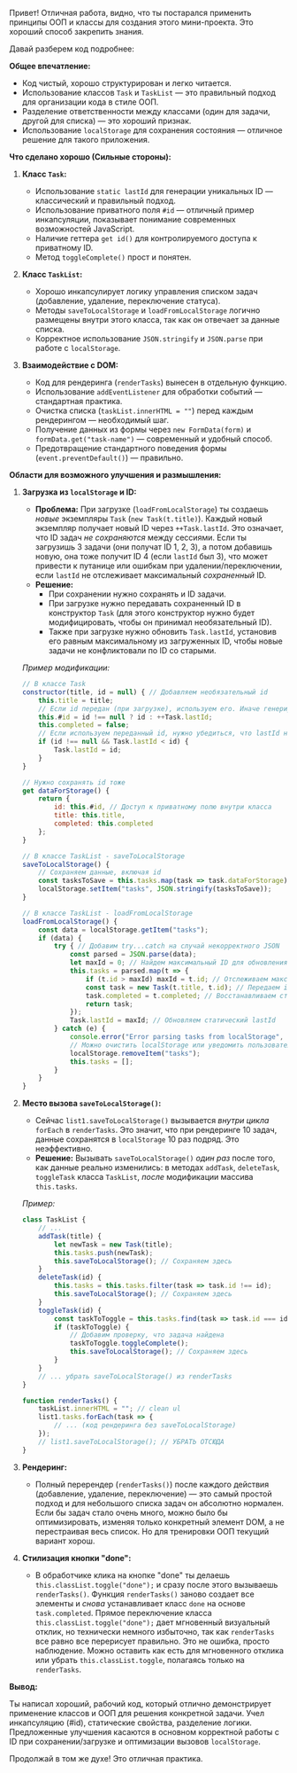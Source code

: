 Привет! Отличная работа, видно, что ты постарался применить принципы ООП и классы для создания этого мини-проекта. Это хороший способ закрепить знания.

Давай разберем код подробнее:

**Общее впечатление:**

- Код чистый, хорошо структурирован и легко читается.
- Использование классов `Task` и `TaskList` — это правильный подход для организации кода в стиле ООП.
- Разделение ответственности между классами (один для задачи, другой для списка) — это хороший признак.
- Использование `localStorage` для сохранения состояния — отличное решение для такого приложения.

**Что сделано хорошо (Сильные стороны):**

1.  **Класс `Task`:**

    - Использование `static lastId` для генерации уникальных ID — классический и правильный подход.
    - Использование приватного поля `#id` — отличный пример инкапсуляции, показывает понимание современных возможностей JavaScript.
    - Наличие геттера `get id()` для контролируемого доступа к приватному ID.
    - Метод `toggleComplete()` прост и понятен.

2.  **Класс `TaskList`:**

    - Хорошо инкапсулирует логику управления списком задач (добавление, удаление, переключение статуса).
    - Методы `saveToLocalStorage` и `loadFromLocalStorage` логично размещены внутри этого класса, так как он отвечает за данные списка.
    - Корректное использование `JSON.stringify` и `JSON.parse` при работе с `localStorage`.

3.  **Взаимодействие с DOM:**
    - Код для рендеринга (`renderTasks`) вынесен в отдельную функцию.
    - Использование `addEventListener` для обработки событий — стандартная практика.
    - Очистка списка (`taskList.innerHTML = ""`) перед каждым рендерингом — необходимый шаг.
    - Получение данных из формы через `new FormData(form)` и `formData.get("task-name")` — современный и удобный способ.
    - Предотвращение стандартного поведения формы (`event.preventDefault()`) — правильно.

**Области для возможного улучшения и размышления:**

1.  **Загрузка из `localStorage` и ID:**

    - **Проблема:** При загрузке (`loadFromLocalStorage`) ты создаешь _новые_ экземпляры `Task` (`new Task(t.title)`). Каждый новый экземпляр получает новый ID через `++Task.lastId`. Это означает, что ID задач _не сохраняются_ между сессиями. Если ты загрузишь 3 задачи (они получат ID 1, 2, 3), а потом добавишь новую, она тоже получит ID 4 (если `lastId` был 3), что может привести к путанице или ошибкам при удалении/переключении, если `lastId` не отслеживает максимальный _сохраненный_ ID.
    - **Решение:**
      - При сохранении нужно сохранять и ID задачи.
      - При загрузке нужно передавать сохраненный ID в конструктор `Task` (для этого конструктор нужно будет модифицировать, чтобы он принимал необязательный ID).
      - Также при загрузке нужно обновить `Task.lastId`, установив его равным максимальному из загруженных ID, чтобы новые задачи не конфликтовали по ID со старыми.

    _Пример модификации:_

    ```javascript
    // В классе Task
    constructor(title, id = null) { // Добавляем необязательный id
        this.title = title;
        // Если id передан (при загрузке), используем его. Иначе генерируем новый.
        this.#id = id !== null ? id : ++Task.lastId;
        this.completed = false;
        // Если используем переданный id, нужно убедиться, что lastId не меньше его
        if (id !== null && Task.lastId < id) {
            Task.lastId = id;
        }
    }

    // Нужно сохранять id тоже
    get dataForStorage() {
        return {
            id: this.#id, // Доступ к приватному полю внутри класса
            title: this.title,
            completed: this.completed
        };
    }

    // В классе TaskList - saveToLocalStorage
    saveToLocalStorage() {
        // Сохраняем данные, включая id
        const tasksToSave = this.tasks.map(task => task.dataForStorage);
        localStorage.setItem("tasks", JSON.stringify(tasksToSave));
    }

    // В классе TaskList - loadFromLocalStorage
    loadFromLocalStorage() {
        const data = localStorage.getItem("tasks");
        if (data) {
            try { // Добавим try...catch на случай некорректного JSON
                const parsed = JSON.parse(data);
                let maxId = 0; // Найдем максимальный ID для обновления lastId
                this.tasks = parsed.map(t => {
                    if (t.id > maxId) maxId = t.id; // Отслеживаем максимальный ID
                    const task = new Task(t.title, t.id); // Передаем id в конструктор
                    task.completed = t.completed; // Восстанавливаем статус
                    return task;
                });
                Task.lastId = maxId; // Обновляем статический lastId
            } catch (e) {
                console.error("Error parsing tasks from localStorage", e);
                // Можно очистить localStorage или уведомить пользователя
                localStorage.removeItem("tasks");
                this.tasks = [];
            }
        }
    }
    ```

2.  **Место вызова `saveToLocalStorage()`:**

    - Сейчас `list1.saveToLocalStorage()` вызывается _внутри цикла_ `forEach` в `renderTasks`. Это значит, что при рендеринге 10 задач, данные сохранятся в `localStorage` 10 раз подряд. Это неэффективно.
    - **Решение:** Вызывать `saveToLocalStorage()` _один раз_ после того, как данные реально изменились: в методах `addTask`, `deleteTask`, `toggleTask` класса `TaskList`, _после_ модификации массива `this.tasks`.

    _Пример:_

    ```javascript
    class TaskList {
    	// ...
    	addTask(title) {
    		let newTask = new Task(title);
    		this.tasks.push(newTask);
    		this.saveToLocalStorage(); // Сохраняем здесь
    	}
    	deleteTask(id) {
    		this.tasks = this.tasks.filter(task => task.id !== id);
    		this.saveToLocalStorage(); // Сохраняем здесь
    	}
    	toggleTask(id) {
    		const taskToToggle = this.tasks.find(task => task.id === id);
    		if (taskToToggle) {
    			// Добавим проверку, что задача найдена
    			taskToToggle.toggleComplete();
    			this.saveToLocalStorage(); // Сохраняем здесь
    		}
    	}
    	// ... убрать saveToLocalStorage() из renderTasks
    }

    function renderTasks() {
    	taskList.innerHTML = ""; // clean ul
    	list1.tasks.forEach(task => {
    		// ... (код рендеринга без saveToLocalStorage)
    	});
    	// list1.saveToLocalStorage(); // УБРАТЬ ОТСЮДА
    }
    ```

3.  **Рендеринг:**

    - Полный перерендер (`renderTasks()`) после каждого действия (добавление, удаление, переключение) — это самый простой подход и для небольшого списка задач он абсолютно нормален. Если бы задач стало очень много, можно было бы оптимизировать, изменяя только конкретный элемент DOM, а не перестраивая весь список. Но для тренировки ООП текущий вариант хорош.

4.  **Стилизация кнопки "done":**
    - В обработчике клика на кнопке "done" ты делаешь `this.classList.toggle("done");` и сразу после этого вызываешь `renderTasks()`. Функция `renderTasks()` заново создает все элементы и _снова_ устанавливает класс `done` на основе `task.completed`. Прямое переключение класса `this.classList.toggle("done");` дает мгновенный визуальный отклик, но технически немного избыточно, так как `renderTasks` все равно все перерисует правильно. Это не ошибка, просто наблюдение. Можно оставить как есть для мгновенного отклика или убрать `this.classList.toggle`, полагаясь только на `renderTasks`.

**Вывод:**

Ты написал хороший, рабочий код, который отлично демонстрирует применение классов и ООП для решения конкретной задачи. Учел инкапсуляцию (#id), статические свойства, разделение логики. Предложенные улучшения касаются в основном корректной работы с ID при сохранении/загрузке и оптимизации вызовов `localStorage`.

Продолжай в том же духе! Это отличная практика.
